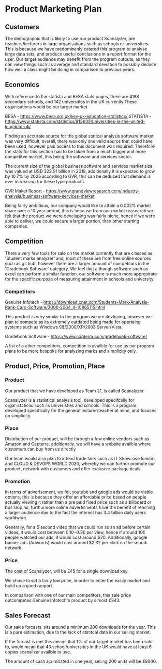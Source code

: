 # Product Marketing Plan


## Customers

The demographic that is likely to use our product Scanalyzer, are teachers/lecturers in large organisations such as schools or universities. 
This is because we have predominanly catered this program to analyse large data sets, and produce useful conclusions in a report format for the user.
Our target audience may benefit from the program outputs, as they can view things such as average and standard deviation to possibly deduce how well a class might be doing in
comparison to previous years.

## Economics

With reference to the statista and BESA stats pages, there are 4188 secondary schools, and 142 universities in the UK currently.These organisations 
would be our target market.

BESA - https://www.besa.org.uk/key-uk-education-statistics/
STATISTA - https://www.statista.com/statistics/915603/universities-in-the-united-kingdom-uk/

Finding an accurate source for the global statical analysis software market was very difficult, overall, there was only one valid source that could have been used, however paid
access to this document was required. Therefore the stats for this section had to be taken from a much bigger and more competitve market, this being the software and services 
sector.

The current size of the global business software and services market size was valued at USD 322.91 billion in 2018, additionally it is expected to grow by 10.7% by 2025 according
to GVR, this can be deduced that demand is ever increasing for these type products.

GVR Maket Report - https://www.grandviewresearch.com/industry-analysis/business-software-services-market

Being fairly ambitious, our company would like to attain a 0.002% market share over a 10 year period, this is because from our market reasearch we felt that the product we were
developing was fairly niche, hence if we were able to deliver, we could secure a larger portion, than other starting companies.


## Competition

There a very few tools for sale on the market currently that are classed as 'Student marks analyzer' and, most of these are from free online sources such as git hub,
however there are a larger amount of competitors in the 'Gradebook Software' category. We feel that although software such as excel can perform a similar function,
our software is much more appropirate for the specific purpose of measuring attainment in schools and university. 


### Competitors

Genuine Infotech - https://download.cnet.com/Students-Mark-Analysis-Rank-Card-Software/3000-2064_4-10865115.html

This product is very similar to the program we are devloping, however we plan to compete as its extremely outdated being made for opertaing systems such as
Windows 98/2000/XP/2003 Server/Vista.

Gradebook Software - https://www.capterra.com/gradebook-software/

A list of a other competitors, competition is availble for use as our program plans to be more bespoke for analyzing marks and simplicity only. 

## Product, Price, Promotion, Place

### Product

Our product that we have developed as Team 21, is called Scanalyzer.

Scanalyzer is a statistical analysis tool, developed specifcally for organistations such as univeristies and schools. This is a program developed
specifically for the general lecturer/teacher at mind, and focuses on simplicity. 

### Place

Distribution of our product, will be through a few online vendors such as Amazon and Capterra, additionally, we will have a website availble where customers can buy from us directly

Our team would also plan to attend trade fairs such as IT Showcase london, and CLOUD & DEVOPS WORLD 2020, whereby we can furthur promote our product, network with customers and
offer exclusive package deals.


### Promotion

In terms of adverisement, we felt youtube and google ads would be viable options, this is because they offer an affordable price based on people actually viewing it rather
than a pre paid fixed price such as a billboard or bus stop ad, furthurmore online advertisments have the benefit of reaching a larger audience due to the fact the internet
has 3.4 billion daily users worldwide.

Generally, for a 5 second video that we could run as an ad before certain videos, it would
cost between $0.10-$0.30 per view, hence if around 100 people watched our ads, it would cost around $20. Additionally, google banner ads (Adwords) would cost around $2.32 
per click on the search network.

### Price

The cost of Scanalyzer, will be £45 for a single download key.

We chose to set a fairly low price, in order to enter the easily market and build up a good rapport.

In comparison with one of our main competitors, this sale price outcompetes Genuine Infotech's product by almost £343.


## Sales Forecast

Our sales forcasts, sits around a minimum 200 downloads for the year. This is a pure estimation, due to the lack of statitcal data in our selling market.

If the forcast is met this means that 1% of our target market has been sold to, would mean that 43 school/universites in the UK would have at least 6 copies scanalizer availble to use.

The amount of cash acumillated in one year, selling 200 units will be £9000.


